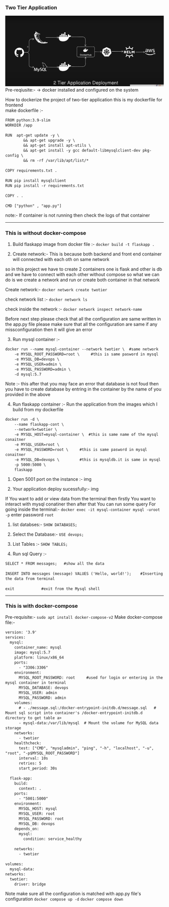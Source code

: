 ### Two Tier Application

![.](two-tier.png)
Pre-reqiusite:- 
-> docker installed and configured on the system 

How to dockerize the project of two-tier application this is my dockerfile for frontend  
make dockerfile :-

```
FROM python:3.9-slim
WORKDIR /app

RUN  apt-get update -y \
        && apt-get upgrade -y \
        && apt-get install apt-utils \
        && apt-get install -y gcc default-libmysqlclient-dev pkg-config \
        && rm -rf /var/lib/apt/list/*

COPY requirements.txt .

RUN pip install mysqlclient
RUN pip install -r requirements.txt

COPY . .

CMD ["python" , "app.py"]
```
note:- If container is not running then check the logs of that container

---
### This is without docker-compose 
1. Build flaskapp image from docker file :- 
`
docker build -t flaskapp .
`

2. Create network:-  This is because both backend and front end container will connected with each oth on same network

so in this project we have to create 2 containers one is flask and other is db and we have to connect with each other without compose so what we can do is we create a network and run or create both container in that network

Create network:-
`docker network create twotier`

check network list :-
`docker network ls`

check inside the network :-
`docker network inspect network-name`

Before next step please check that all the configuration are same written in the app.py file please make sure that all the configuration are same if any missconfiguration then it will give an error 

3. Run mysql container :- 
```
docker run --name mysql-container --network twotier \  #same network
    -e MYSQL_ROOT_PASSWORD=root \     #this is same pasword in mysql 
    -e MYSQL_DB=devops \
    -e MYSQL_USER=admin \ 
    -e MYSQL_PASSWORD=admin \
    -d mysql:5.7
```
Note :- this after that you may face an error that database is not foud then you have to create database by entring in the container by the name of you provided in the above

4. Run flaskapp container :- Run the application from the images which I build from my dockerfile
```
docker run -d \
    --name flaskapp-cont \
    --network=twotier \
    -e MYSQL_HOST=mysql-container \  #this is same name of the mysql conaitner
    -e MYSQL_USER=root \
    -e MYSQL_PASSWORD=root \     #this is same pasword in mysql conaitner
    -e MYSQL_DB=devops \         #this is mysqldb.it is same in mysql
    -p 5000:5000 \
    flaskapp
```
   1. Open 5001 port on the instance :-
                img

   2. Your application deploy sucessfully:- 
                img

If You want to add or view data from the terminal then firstly You want to interact with mysql conatiner then after that You can run some query
For going inside the terminal:- `docker exec -it mysql-container mysql -uroot -p`
    enter password `root`
  1. list databses:- `SHOW DATABASES;`

  2. Select the Database:- `USE devops;`

  3. List Tables :- `SHOW TABLES;`

  4. Run sql Query :- 
```
SELECT * FROM messages;   #show all the data 

INSERT INTO messages (message) VALUES ('Hello, world!');    #Inserting the data from terminal 

exit            #exit from the Mysql shell 
```
---

### This is with docker-compose

Pre-requisite:-  `sudo apt install docker-compose-v2`
Make docker-compose file:-
```
version: '3.9'
services:
  mysql:
    container_name: mysql
    image: mysql:5.7
    platform: linux/x86_64
    ports:
      - "3306:3306"
    environment:
      MYSQL_ROOT_PASSWORD: root     #used for login or entering in the mysql container in terminal
      MYSQL_DATABASE: devops
      MYSQL_USER: admin
      MYSQL_PASSWORD: admin
    volumes:
      # - ./message.sql:/docker-entrypoint-initdb.d/message.sql   # Mount sql script into container's /docker-entrypoint-initdb.d directory to get table a>
      - mysql-data:/var/lib/mysql  # Mount the volume for MySQL data storage
    networks:
      - twotier
    healthcheck:
      test: ["CMD", "mysqladmin", "ping", "-h", "localhost", "-u", "root", "-p$MYSQL_ROOT_PASSWORD"]
      interval: 10s
      retries: 5
      start_period: 30s

  flask-app:
    build:
      context: .
    ports:
      - "5001:5000"
    environment:
      MYSQL_HOST: mysql
      MYSQL_USER: root
      MYSQL_PASSWORD: root
      MYSQL_DB: devops
    depends_on:
      mysql:
        condition: service_healthy

    networks:
      - twotier

volumes:
  mysql-data:
networks:
  twotier:
    driver: bridge
```
Note make sure all the configuration is matched with app.py file's configuration
`docker compose up -d`
`docker compose down`


